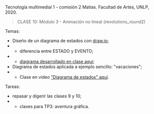 Tecnología multimedial 1 - comisión 2 Matias. Facultad de Artes, UNLP, 2020.

> CLASE 10: Módulo 3 - Animación no lineal (revolutions_round2)

Temas:

- Diseño de un diagrama de estados con [draw.io](https://app.diagrams.net);
- - diferencia entre ESTADO y EVENTO;
- - [diagrama desarrollado en clase aquí]();
- Diagrama de estados aplicada a ejemplo sencillo: "vacaciones";
- - Clase en video ["Diagrama de estados" aquí]().


Tareas:
- repasar y digerir las clases 9 y 10;
- - claves para TP3: aventura gráfica.
